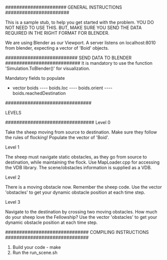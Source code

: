 ######################
GENERAL INSTRUCTIONS
#######################

This is a sample stub, to help you get started with the problem.
YOU DO NOT NEED TO USE THIS. BUT, MAKE SURE YOU SEND THE DATA REQUIRED IN THE RIGHT FORMAT FOR BLENDER.

We are using Blender as our Viewport. 
A server listens on localhost:8010 from blender, expecting a vector of 'Boid' objects.


##########################
SEND DATA TO BLENDER
###########################
It is mandatory to use the function 'Simulation.ToBlender()' for visualization.

Mandatory fields to populate
- vector<Boid> boids
---- boids.loc
---- boids.orient
---- boids.reachedDestination

###############################

LEVELS	

################################
Level 0

Take the sheep moving from source to destination. Make sure they follow the rules of flocking!
Populate the vector of 'Boid'.

Level 1

The sheep must navigate static obstacles, as they go from source to destination, while maintaining the flock.
Use MapLoader.cpp for accessing the VDB library. The scene/obstacles information is supplied as a VDB.

Level 2

There is a moving obstacle now. Remember the sheep code.
Use the vector 'obstacles' to get your dynamic obstacle position at each time step.

Level 3

Navigate to the destination by crossing two moving obstacles. How much do your sheep love the Fellowship?
Use the vector 'obstacles' to get your dynamic obstacle position at each time step.


##############################
COMPILING INSTRUCTIONS
##############################

1. Build your code - make
2. Run the run_scene<level>.sh


